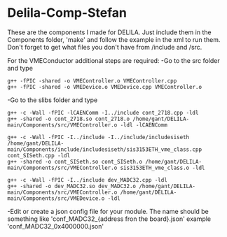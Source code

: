 # Delila-Comp-Stefan


These are the components I made for DELILA.
Just include them in the Components folder, 'make' and follow the example in the xml to run them.
Don't forget to get what files you don't have from /include and /src.



For the VMEConductor additional steps are required:
  -Go to the src folder and type
  
    g++ -fPIC -shared -o VMEController.o VMEController.cpp
    g++ -fPIC -shared -o VMEDevice.o VMEDevice.cpp VMEController.o
  
  
  -Go to the slibs folder and type
  
    g++ -c -Wall -fPIC -lCAENComm -I../include cont_2718.cpp -ldl
    g++ -shared -o cont_2718.so cont_2718.o /home/gant/DELILA-main/Components/src/VMEController.o -ldl -lCAENComm
    
    g++ -c -Wall -fPIC -I../include -I../include/includesiseth /home/gant/DELILA-main/Components/include/includesiseth/sis3153ETH_vme_class.cpp  cont_SISeth.cpp -ldl 
    g++ -shared -o cont_SISeth.so cont_SISeth.o /home/gant/DELILA-main/Components/src/VMEController.o sis3153ETH_vme_class.o -ldl
    
    g++ -c -Wall -fPIC -I../include dev_MADC32.cpp -ldl
    g++ -shared -o dev_MADC32.so dev_MADC32.o /home/gant/DELILA-main/Components/src/VMEController.o /home/gant/DELILA-main/Components/src/VMEDevice.o -ldl
    
    
  -Edit or create a json config file for your module. The name should be something like 'conf_MADC32_{address fron the board}.json'
    example 'conf_MADC32_0x4000000.json'



    



